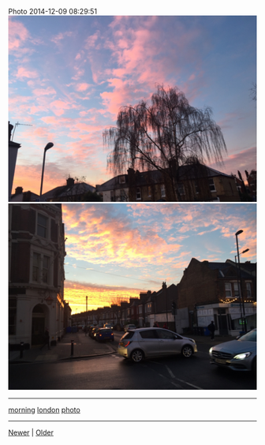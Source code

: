 <!--
title: Photo 2014-12-09 08
date: 2020-06-28T14:43:49.639Z
tags: morning, london, photo
-->


Photo 2014-12-09 08:29:51
![](104746684512-0.jpg)
![](104746684512-1.jpg)

<!--BOTTOM-POST-NAVIGATION-->
---

[morning](tag-morning.md) [london](tag-london.md) [photo](tag-photo.md)

---

[Newer](104259354257.md) | [Older](104834678982.md)